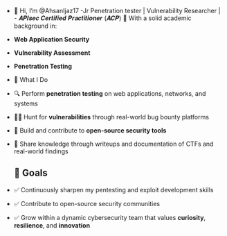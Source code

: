 - 👋 Hi, I’m @AhsanIjaz17
-Jr Penetration tester | Vulnerability Researcher | - 𝑨𝑷𝑰𝒔𝒆𝒄 𝑪𝒆𝒓𝒕𝒊𝒇𝒊𝒆𝒅 𝑷𝒓𝒂𝒄𝒕𝒊𝒕𝒊𝒐𝒏𝒆𝒓 (𝑨𝑪𝑷) 
🔐 With a solid academic background in:
- **Web Application Security**
- **Vulnerability Assessment**
- **Penetration Testing**

- 🌟 What I Do

- 🔍 Perform **penetration testing** on web applications, networks, and systems
- 🕵️‍♂️ Hunt for **vulnerabilities** through real-world bug bounty platforms
- 🧠 Build and contribute to **open-source security tools**
- 💬 Share knowledge through writeups and documentation of CTFs and real-world findings

  ## 🚀 Goals

- ✅ Continuously sharpen my pentesting and exploit development skills  
- ✅ Contribute to open-source security communities  
- ✅ Grow within a dynamic cybersecurity team that values **curiosity**, **resilience**, and **innovation**
